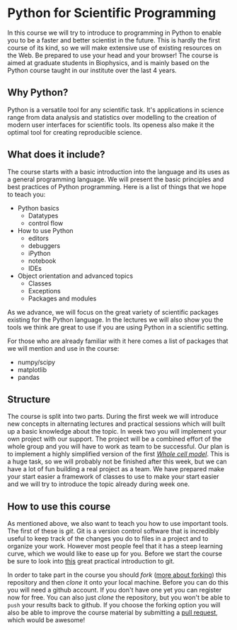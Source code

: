 # Python for Scientific Programming

In this course we will try to introduce to programming in Python to
enable you to be a faster and better scientist in the future. This is
hardly the first course of its kind, so we will make extensive use of
existing resources on the Web. Be prepared to use your head and your
browser! The course is aimed at graduate students in Biophysics, and
is mainly based on the Python course taught in our institute over the
last 4 years.

## Why Python?

Python is a versatile tool for any scientific task. It's applications
in science range from data analysis and statistics over modelling to
the creation of modern user interfaces for scientific tools. Its
openess also make it the optimal tool for creating reproducible
science.

## What does it include?

The course starts with a basic introduction into the language and its
uses as a general programming language. We will present the basic
principles and best practices of Python programming. Here is a list of
things that we hope to teach you:

- Python basics
  - Datatypes
  - control flow
- How to use Python 
  - editors
  - debuggers
  - iPython
  - notebook
  - IDEs
- Object orientation and advanced topics
  - Classes
  - Exceptions
  - Packages and modules

As we advance, we will focus on the great variety of scientific
packages existing for the Python language. In the lectures we will
also show you the tools we think are great to use if you are using
Python in a scientific setting.

For those who are already familiar with it here comes a list of
packages that we will mention and use in the course:

- numpy/scipy
- matplotlib
- pandas

## Structure

The course is split into two parts. During the first week we will
introduce new concepts in alternating lectures and practical sessions
which will built up a basic knowledge about the topic. In week two you
will implement your own project with our support. The project will be a combined effort
of the whole group and you will have to work as team to be successful.
Our plan is to implement a highly simplified version of the 
first [*Whole cell model*](https://github.com/CovertLab/WholeCell). This is a
huge task, so we will probably not be finished after this week, but we can 
have a lot of fun building a real project as a team. We have prepared make your start easier
a framework of classes to use to make your start easier and we will try to
introduce the topic already during week one.

## How to use this course

As mentioned above, we also want to teach you how to use important
tools. The first of these is _git_. Git is a version control software
that is incredibly useful to keep track of the changes you do to files
in a project and to organize your work. However most people feel that
it has a steep learning curve, which we would like to ease up for you.
Before we start the course be sure to look into [this]() great
practical introduction to git.

In order to take part in the course you should *fork*
([more about forking](https://help.github.com/articles/fork-a-repo/))
this repository and then *clone* it onto your local machine. Before
you can do this you will need a github account. If you don't have one
yet you can register now for free. You can also just *clone* the
repository, but you won't be able to `push` your results back to
github. If you choose the forking option you will also be able to
improve the course material by submitting a
[pull request](https://help.github.com/articles/using-pull-requests/),
which would be awesome!
